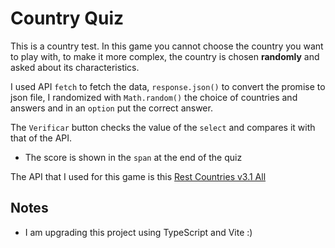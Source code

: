 # Country Quiz

This is a country test.
In this game you cannot choose the country you want to play with, to make it more complex, the country is chosen **randomly** and asked about its characteristics.

I used API `fetch` to fetch the data, `response.json()` to convert the promise to json file, I randomized with `Math.random()` the choice of countries and answers and in an `option` put the correct answer.

The `Verificar` button checks the value of the `select` and compares it with that of the API.

- The score is shown in the `span` at the end of the quiz

The API that I used for this game is this [Rest Countries v3.1 All](https://restcountries.com/v3.1/all)
## Notes
- I am upgrading this project using TypeScript and Vite :)